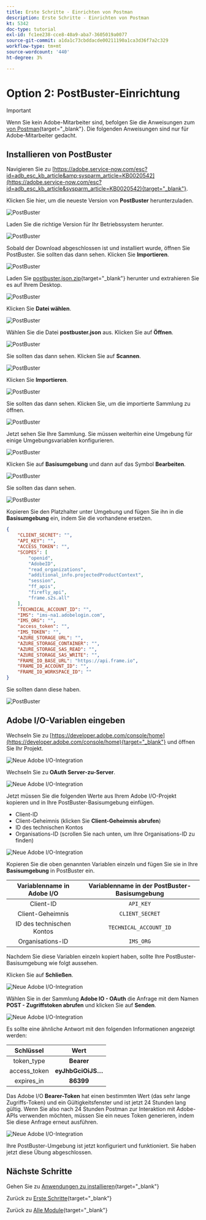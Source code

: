 ```yaml
---
title: Erste Schritte - Einrichten von Postman
description: Erste Schritte - Einrichten von Postman
kt: 5342
doc-type: tutorial
exl-id: fc1ee238-cce8-40a9-aba7-3605019a0077
source-git-commit: a1da1c73cbddacde00211190a1ca3d36f7a2c329
workflow-type: tm+mt
source-wordcount: '440'
ht-degree: 3%

---
```


# Option 2: PostBuster-Einrichtung

>[!IMPORTANT]
>
>Wenn Sie kein Adobe-Mitarbeiter sind, befolgen Sie die Anweisungen zum [ von Postman](./ex7.md){target="_blank"}. Die folgenden Anweisungen sind nur für Adobe-Mitarbeiter gedacht.

## Installieren von PostBuster

Navigieren Sie zu [https://adobe.service-now.com/esc?id=adb_esc_kb_article&amp;sysparm_article=KB0020542](https://adobe.service-now.com/esc?id=adb_esc_kb_article&sysparm_article=KB0020542){target="_blank"}.

Klicken Sie hier, um die neueste Version von **PostBuster** herunterzuladen.

![PostBuster](./images/pb1.png)

Laden Sie die richtige Version für Ihr Betriebssystem herunter.

![PostBuster](./images/pb2.png)

Sobald der Download abgeschlossen ist und installiert wurde, öffnen Sie PostBuster. Sie sollten das dann sehen. Klicken Sie **Importieren**.

![PostBuster](./images/pb3.png)

Laden Sie [postbuster.json.zip](./../../../assets/postman/postbuster.json.zip){target="_blank"} herunter und extrahieren Sie es auf Ihrem Desktop.

![PostBuster](./images/pbpb.png)

Klicken Sie **Datei wählen**.

![PostBuster](./images/pb4.png)

Wählen Sie die Datei **postbuster.json** aus. Klicken Sie auf **Öffnen**.

![PostBuster](./images/pb5.png)

Sie sollten das dann sehen. Klicken Sie auf **Scannen**.

![PostBuster](./images/pb6.png)

Klicken Sie **Importieren**.

![PostBuster](./images/pb7.png)

Sie sollten das dann sehen. Klicken Sie, um die importierte Sammlung zu öffnen.

![PostBuster](./images/pb8.png)

Jetzt sehen Sie Ihre Sammlung. Sie müssen weiterhin eine Umgebung für einige Umgebungsvariablen konfigurieren.

![PostBuster](./images/pb9.png)

Klicken Sie auf **Basisumgebung** und dann auf das Symbol **Bearbeiten**.

![PostBuster](./images/pb10.png)

Sie sollten das dann sehen.

![PostBuster](./images/pb11.png)

Kopieren Sie den Platzhalter unter Umgebung und fügen Sie ihn in die **Basisumgebung** ein, indem Sie die vorhandene ersetzen.

```json
{
	"CLIENT_SECRET": "",
	"API_KEY": "",
	"ACCESS_TOKEN": "",
	"SCOPES": [
		"openid",
		"AdobeID",
		"read_organizations", 
		"additional_info.projectedProductContext", 
		"session",
		"ff_apis",
		"firefly_api",
		"frame.s2s.all"
	],
	"TECHNICAL_ACCOUNT_ID": "",
	"IMS": "ims-na1.adobelogin.com",
	"IMS_ORG": "",
	"access_token": "",
	"IMS_TOKEN": "",
	"AZURE_STORAGE_URL": "",
	"AZURE_STORAGE_CONTAINER": "",
	"AZURE_STORAGE_SAS_READ": "",
	"AZURE_STORAGE_SAS_WRITE": "",
	"FRAME_IO_BASE_URL": "https://api.frame.io",
	"FRAME_IO_ACCOUNT_ID": "",
	"FRAME_IO_WORKSPACE_ID": ""
}
```

Sie sollten dann diese haben.

![PostBuster](./images/pb12.png)

## Adobe I/O-Variablen eingeben

Wechseln Sie zu [https://developer.adobe.com/console/home](https://developer.adobe.com/console/home){target="_blank"} und öffnen Sie Ihr Projekt.

![Neue Adobe I/O-Integration](./images/iopr.png)

Wechseln Sie zu **OAuth Server-zu-Server**.

![Neue Adobe I/O-Integration](./images/iopbvar1.png)

Jetzt müssen Sie die folgenden Werte aus Ihrem Adobe I/O-Projekt kopieren und in Ihre PostBuster-Basisumgebung einfügen.

- Client-ID
- Client-Geheimnis (klicken Sie **Client-Geheimnis abrufen**)
- ID des technischen Kontos
- Organisations-ID (scrollen Sie nach unten, um Ihre Organisations-ID zu finden)

![Neue Adobe I/O-Integration](./images/iopbvar2.png)

Kopieren Sie die oben genannten Variablen einzeln und fügen Sie sie in Ihre **Basisumgebung** in PostBuster ein.

| Variablenname in Adobe I/O | Variablenname in der PostBuster-Basisumgebung |
|:-------------:| :---------------:| 
| Client-ID | `API_KEY` |
| Client-Geheimnis | `CLIENT_SECRET` |
| ID des technischen Kontos | `TECHNICAL_ACCOUNT_ID` |
| Organisations-ID | `IMS_ORG` |

Nachdem Sie diese Variablen einzeln kopiert haben, sollte Ihre PostBuster-Basisumgebung wie folgt aussehen.

Klicken Sie auf **Schließen**.

![Neue Adobe I/O-Integration](./images/iopbvar3.png)

Wählen Sie in der Sammlung **Adobe IO - OAuth** die Anfrage mit dem Namen **POST - Zugriffstoken abrufen** und klicken Sie auf **Senden**.

![Neue Adobe I/O-Integration](./images/iopbvar3a.png)

Es sollte eine ähnliche Antwort mit den folgenden Informationen angezeigt werden:

| Schlüssel | Wert |
|:-------------:| :---------------:| 
| token_type | **Bearer** |
| access_token | **eyJhbGciOiJS…** |
| expires_in | **86399** |

Das Adobe I/O **Bearer-Token** hat einen bestimmten Wert (das sehr lange Zugriffs-Token) und ein Gültigkeitsfenster und ist jetzt 24 Stunden lang gültig. Wenn Sie also nach 24 Stunden Postman zur Interaktion mit Adobe-APIs verwenden möchten, müssen Sie ein neues Token generieren, indem Sie diese Anfrage erneut ausführen.

![Neue Adobe I/O-Integration](./images/iopbvar4.png)

Ihre PostBuster-Umgebung ist jetzt konfiguriert und funktioniert. Sie haben jetzt diese Übung abgeschlossen.

## Nächste Schritte

Gehen Sie zu [Anwendungen zu installieren](./ex9.md){target="_blank"}

Zurück zu [Erste Schritte](./getting-started.md){target="_blank"}

Zurück zu [Alle Module](./../../../overview.md){target="_blank"}
